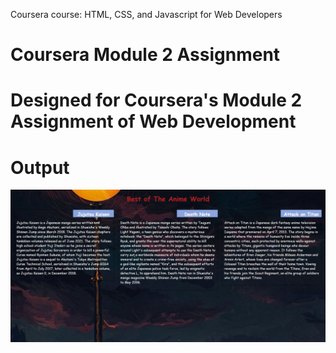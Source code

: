Coursera course: HTML, CSS, and Javascript for Web Developers
# Coursera Module 2 Assignment
# Designed for Coursera's Module 2 Assignment of Web Development

# Output

![](https://github.com/LEELA-SRI/coursera-module2-assignment/raw/main/output.JPG)
